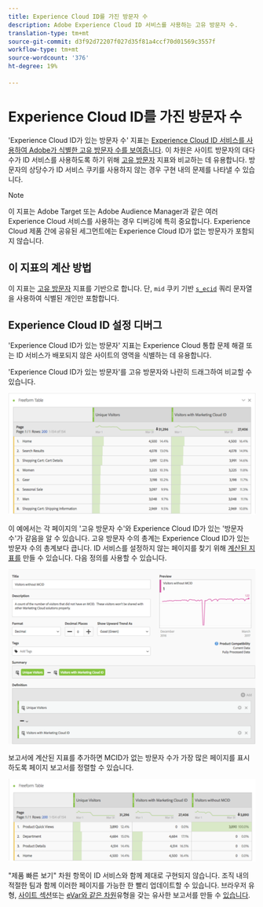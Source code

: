 ```yaml
---
title: Experience Cloud ID를 가진 방문자 수
description: Adobe Experience Cloud ID 서비스를 사용하는 고유 방문자 수.
translation-type: tm+mt
source-git-commit: d3f92d72207f027d35f81a4ccf70d01569c3557f
workflow-type: tm+mt
source-wordcount: '376'
ht-degree: 19%

---
```



# Experience Cloud ID를 가진 방문자 수

&#39;Experience Cloud ID가 있는 방문자 수&#39; 지표는 [Experience Cloud ID 서비스를 사용하여 Adobe가 식별한 고유 방문자 수를 보여줍니다](https://docs.adobe.com/content/help/ko-KR/id-service/using/home.html). 이 차원은 사이트 방문자의 대다수가 ID 서비스를 사용하도록 하기 위해 [고유 방문자](unique-visitors.md) 지표와 비교하는 데 유용합니다. 방문자의 상당수가 ID 서비스 쿠키를 사용하지 않는 경우 구현 내의 문제를 나타낼 수 있습니다.

>[!NOTE]
>
>이 지표는 Adobe Target 또는 Adobe Audience Manager과 같은 여러 Experience Cloud 서비스를 사용하는 경우 디버깅에 특히 중요합니다. Experience Cloud 제품 간에 공유된 세그먼트에는 Experience Cloud ID가 없는 방문자가 포함되지 않습니다.

## 이 지표의 계산 방법

이 지표는 [고유 방문자](unique-visitors.md) 지표를 기반으로 합니다. 단, `mid` 쿠키 기반 [`s_ecid`](https://docs.adobe.com/content/help/ko-KR/core-services/interface/ec-cookies/cookies-analytics.html) 쿼리 문자열을 사용하여 식별된 개인만 포함합니다.

## Experience Cloud ID 설정 디버그

&#39;Experience Cloud ID가 있는 방문자&#39; 지표는 Experience Cloud 통합 문제 해결 또는 ID 서비스가 배포되지 않은 사이트의 영역을 식별하는 데 유용합니다.

&#39;Experience Cloud ID가 있는 방문자&#39;를 고유 방문자와 나란히 드래그하여 비교할 수 있습니다.

![고유 방문자 비교](assets/metric-mcvid1.png)

이 예에서는 각 페이지의 &#39;고유 방문자 수&#39;와 Experience Cloud ID가 있는 &#39;방문자 수&#39;가 같음을 알 수 있습니다. 고유 방문자 수의 총계는 Experience Cloud ID가 있는 방문자 수의 총계보다 큽니다. ID 서비스를 설정하지 않는 페이지를 찾기 위해 [계산된 지표를](../c-calcmetrics/cm-overview.md) 만들 수 있습니다. 다음 정의를 사용할 수 있습니다.

![계산된 지표 정의](assets/metric-mcvid2.png)

보고서에 계산된 지표를 추가하면 MCID가 없는 방문자 수가 가장 많은 페이지를 표시하도록 페이지 보고서를 정렬할 수 있습니다.

![ID 서비스가 없는 페이지](assets/metric-mcvid3.png)

&quot;제품 빠른 보기&quot; 차원 항목이 ID 서비스와 함께 제대로 구현되지 않습니다. 조직 내의 적절한 팀과 함께 이러한 페이지를 가능한 한 빨리 업데이트할 수 있습니다. 브라우저 유형, [사이트 섹션](../dimensions/browser-type.md)또는 [eVar와 같은 차원](../dimensions/site-section.md)유형을 갖는 유사한 보고서를 만들 수 [있습니다](../dimensions/evar.md).
